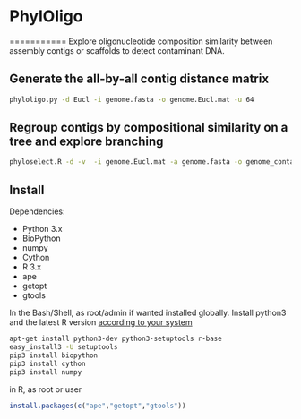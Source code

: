 # PhylOligo
===========
Explore oligonucleotide composition similarity between assembly contigs or scaffolds to detect contaminant DNA.



Generate the all-by-all contig distance matrix
----------------------------------------------
```bash
phyloligo.py -d Eucl -i genome.fasta -o genome.Eucl.mat -u 64
```

Regroup contigs by compositional similarity on a tree and explore branching
---------------------------------------------------------------------------

```bash
phyloselect.R -d -v  -i genome.Eucl.mat -a genome.fasta -o genome_conta
```


Install
-------

Dependencies:
* Python 3.x
 * BioPython
 * numpy
 * Cython
* R 3.x
 * ape
 * getopt
 * gtools

In the Bash/Shell, as root/admin if wanted installed globally.
Install python3 and the latest R version [according to your system](https://xkcd.com/1654/) 
```Bash
apt-get install python3-dev python3-setuptools r-base
easy_install3 -U setuptools
pip3 install biopython 
pip3 install cython
pip3 install numpy
```


in R, as root or user
```R
install.packages(c("ape","getopt","gtools"))
```


